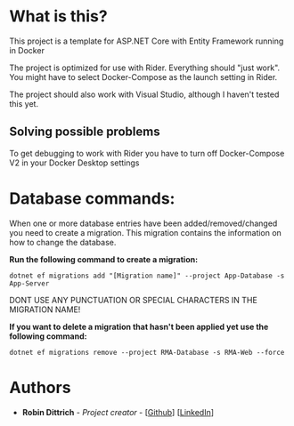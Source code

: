 # What is this?

This project is a template for ASP.NET Core with Entity Framework running in Docker

The project is optimized for use with Rider. Everything should "just work".
You might have to select Docker-Compose as the launch setting in Rider.

The project should also work with Visual Studio, although I haven't tested this yet.

## Solving possible problems

To get debugging to work with Rider you have to turn off Docker-Compose V2 in your Docker Desktop settings

# Database commands:

When one or more database entries have been added/removed/changed you need to create a migration.
This migration contains the information on how to change the database.

**Run the following command to create a migration:**

```
dotnet ef migrations add "[Migration name]" --project App-Database -s App-Server
```
DONT USE ANY PUNCTUATION OR SPECIAL CHARACTERS IN THE MIGRATION NAME!

**If you want to delete a migration that hasn't been applied yet use the following command:**

```
dotnet ef migrations remove --project RMA-Database -s RMA-Web --force
```

# Authors
* **Robin Dittrich** - *Project creator* - [[Github](https://github.com/RWL-Dittrich)] [[LinkedIn](https://www.linkedin.com/in/robin-dittrich-b43b92195/)]
